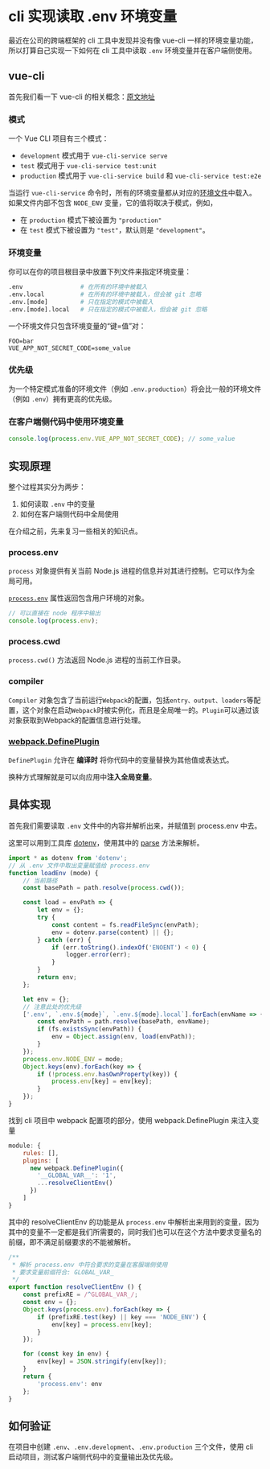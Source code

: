 # cli 实现读取 .env 环境变量

最近在公司的跨端框架的 cli 工具中发现并没有像 vue-cli 一样的环境变量功能，所以打算自己实现一下如何在 cli 工具中读取 `.env` 环境变量并在客户端侧使用。

## vue-cli

首先我们看一下 vue-cli 的相关概念：[原文地址](https://cli.vuejs.org/zh/guide/mode-and-env.html)

### 模式

一个 Vue CLI 项目有三个模式：

- `development` 模式用于 `vue-cli-service serve`
- `test` 模式用于 `vue-cli-service test:unit`
- `production` 模式用于 `vue-cli-service build` 和 `vue-cli-service test:e2e`

当运行 `vue-cli-service` 命令时，所有的环境变量都从对应的[环境文件](https://cli.vuejs.org/zh/guide/mode-and-env.html#环境变量)中载入。如果文件内部不包含 `NODE_ENV` 变量，它的值将取决于模式，例如，

* 在 `production` 模式下被设置为 `"production"`
* 在 `test` 模式下被设置为 `"test"`，默认则是 `"development"`。

### 环境变量

你可以在你的项目根目录中放置下列文件来指定环境变量：

```sh
.env                # 在所有的环境中被载入
.env.local          # 在所有的环境中被载入，但会被 git 忽略
.env.[mode]         # 只在指定的模式中被载入
.env.[mode].local   # 只在指定的模式中被载入，但会被 git 忽略
```

一个环境文件只包含环境变量的“键=值”对：

```
FOO=bar
VUE_APP_NOT_SECRET_CODE=some_value
```

### 优先级

为一个特定模式准备的环境文件（例如 `.env.production`）将会比一般的环境文件（例如 `.env`）拥有更高的优先级。

### 在客户端侧代码中使用环境变量

```js
console.log(process.env.VUE_APP_NOT_SECRET_CODE); // some_value
```

## 实现原理

整个过程其实分为两步：

1. 如何读取 `.env`  中的变量
2. 如何在客户端侧代码中全局使用

在介绍之前，先来复习一些相关的知识点。

### process.env

`process` 对象提供有关当前 Node.js 进程的信息并对其进行控制。它可以作为全局可用。

[`process.env`](http://nodejs.cn/api/process.html#processenv) 属性返回包含用户环境的对象。

```js
// 可以直接在 node 程序中输出
console.log(process.env);
```

### process.cwd

`process.cwd()` 方法返回 Node.js 进程的当前工作目录。

### compiler

`Compiler` 对象包含了当前运行`Webpack`的配置，包括`entry、output、loaders`等配置，这个对象在启动`Webpack`时被实例化，而且是全局唯一的。`Plugin`可以通过该对象获取到Webpack的配置信息进行处理。

### [webpack.DefinePlugin](https://webpack.docschina.org/plugins/define-plugin/)

`DefinePlugin` 允许在 **编译时** 将你代码中的变量替换为其他值或表达式。

换种方式理解就是可以向应用中**注入全局变量**。

## 具体实现

首先我们需要读取 `.env` 文件中的内容并解析出来，并赋值到 process.env 中去。

这里可以用到工具库 [dotenv](https://github.com/motdotla/dotenv#rules)，使用其中的 [parse](https://github.com/motdotla/dotenv#parse) 方法来解析。

```js
import * as dotenv from 'dotenv';
// 从 .env 文件中取出变量赋值给 process.env
function loadEnv (mode) {
    // 当前路径
    const basePath = path.resolve(process.cwd());

    const load = envPath => {
        let env = {};
        try {
            const content = fs.readFileSync(envPath);
            env = dotenv.parse(content) || {};
        } catch (err) {
            if (err.toString().indexOf('ENOENT') < 0) {
                logger.error(err);
            }
        }
        return env;
    };

    let env = {};
    // 注意此处的优先级
    ['.env', `.env.${mode}`, `.env.${mode}.local`].forEach(envName => {
        const envPath = path.resolve(basePath, envName);
        if (fs.existsSync(envPath)) {
            env = Object.assign(env, load(envPath));
        }
    });
    process.env.NODE_ENV = mode;
    Object.keys(env).forEach(key => {
        if (!process.env.hasOwnProperty(key)) {
            process.env[key] = env[key];
        }
    });
}
```

找到 cli 项目中 webpack 配置项的部分，使用 webpack.DefinePlugin 来注入变量

```js
module: {
  	rules: [],
    plugins: [
      new webpack.DefinePlugin({
        '__GLOBAL_VAR__': '1',
        ...resolveClientEnv()
      })
    ]
}
```

其中的 resolveClientEnv 的功能是从 `process.env` 中解析出来用到的变量，因为其中的变量不一定都是我们所需要的，同时我们也可以在这个方法中要求变量名的前缀，即不满足前缀要求的不能被解析。

```js
/**
 * 解析 process.env 中符合要求的变量在客服端侧使用
 * 要求变量前缀符合: GLOBAL_VAR_
 */
export function resolveClientEnv () {
    const prefixRE = /^GLOBAL_VAR_/;
    const env = {};
    Object.keys(process.env).forEach(key => {
        if (prefixRE.test(key) || key === 'NODE_ENV') {
            env[key] = process.env[key];
        }
    });

    for (const key in env) {
        env[key] = JSON.stringify(env[key]);
    }
    return {
        'process.env': env
    };
}
```

## 如何验证

在项目中创建 `.env`、`.env.development`、`.env.production` 三个文件，使用 cli 启动项目，测试客户端侧代码中的变量输出及优先级。



